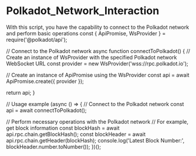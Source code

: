 # Polkadot_Network_Interaction   
With this script, you have the capability to connect to the Polkadot network and perform basic operations
const { ApiPromise, WsProvider } = require('@polkadot/api');

// Connect to the Polkadot network
async function connectToPolkadot() {
  // Create an instance of WsProvider with the specified Polkadot network WebSocket URL
  const provider = new WsProvider('wss://rpc.polkadot.io');

  // Create an instance of ApiPromise using the WsProvider
  const api = await ApiPromise.create({ provider });

  return api;
}

// Usage example
(async () => {
  // Connect to the Polkadot network
  const api = await connectToPolkadot();

  // Perform necessary operations with the Polkadot network
  // For example, get block information
  const blockHash = await api.rpc.chain.getBlockHash();
  const blockHeader = await api.rpc.chain.getHeader(blockHash);
  console.log('Latest Block Number:', blockHeader.number.toNumber());
})();
